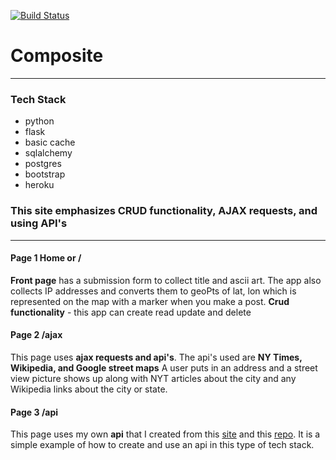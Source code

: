 [![Build Status](https://travis-ci.org/jreiher2003/Composite.svg?branch=master)](https://travis-ci.org/jreiher2003/Composite)
# Composite 
___


### Tech Stack 
* python 
* flask 
* basic cache
* sqlalchemy
* postgres 
* bootstrap 
* heroku


### This site emphasizes CRUD functionality, AJAX requests, and using API's
_______

#### Page 1 Home or /
**Front page** has a submission form to collect title and ascii art. The app also collects IP addresses and converts them to geoPts of lat, lon which is represented on the map with a marker when you make a post.
**Crud functionality** - this app can create read update and delete

#### Page 2 /ajax
This page uses **ajax requests and api's**.
The api's used are **NY Times, Wikipedia, and Google street maps**
A user puts in an address and a street view picture shows up along with NYT articles about the city and any Wikipedia links about the city or state.

#### Page 3 /api 
This page uses my own **api** that I created from this [site](http://adopt-puppy.herokuapp.com/api ) and this [repo](https://github.com/jreiher2003/Puppy-Adoption).  It is a simple example of how to create and use an api in this type of tech stack.  